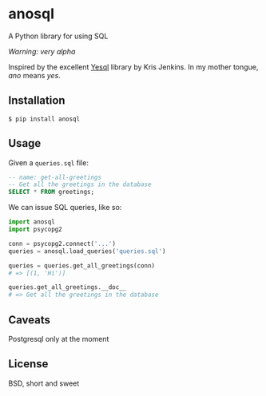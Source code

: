 anosql
======

A Python library for using SQL

*Warning: very alpha*

Inspired by the excellent [Yesql][1] library by Kris Jenkins.  In my mother
tongue, *ano* means *yes*.

Installation
------------

```
$ pip install anosql
```

Usage
-----

Given a `queries.sql` file:

```sql
-- name: get-all-greetings
-- Get all the greetings in the database
SELECT * FROM greetings;
```

We can issue SQL queries, like so:

```python
import anosql
import psycopg2

conn = psycopg2.connect('...')
queries = anosql.load_queries('queries.sql')

queries = queries.get_all_greetings(conn)
# => [(1, 'Hi')]

queries.get_all_greetings.__doc__
# => Get all the greetings in the database
```

Caveats
-------

Postgresql only at the moment

License
-------

BSD, short and sweet

[1]: https://github.com/krisajenkins/yesql/
